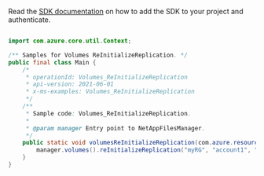 Read the [SDK documentation](https://github.com/Azure/azure-sdk-for-java/blob/azure-resourcemanager-netapp_1.0.0-beta.5/sdk/netapp/azure-resourcemanager-netapp/README.md) on how to add the SDK to your project and authenticate.

```java

import com.azure.core.util.Context;

/** Samples for Volumes ReInitializeReplication. */
public final class Main {
    /*
     * operationId: Volumes_ReInitializeReplication
     * api-version: 2021-06-01
     * x-ms-examples: Volumes_ReInitializeReplication
     */
    /**
     * Sample code: Volumes_ReInitializeReplication.
     *
     * @param manager Entry point to NetAppFilesManager.
     */
    public static void volumesReInitializeReplication(com.azure.resourcemanager.netapp.NetAppFilesManager manager) {
        manager.volumes().reInitializeReplication("myRG", "account1", "pool1", "volume1", Context.NONE);
    }
}
```
